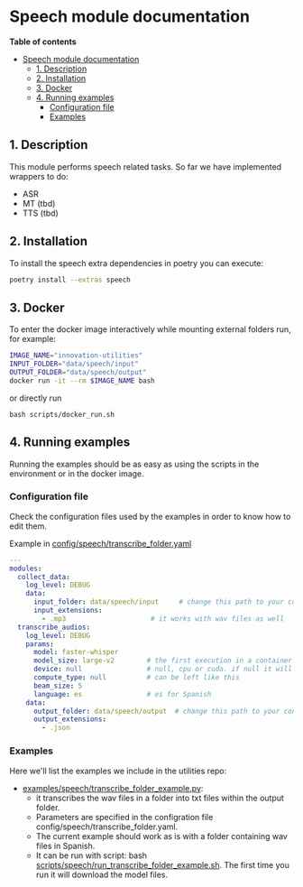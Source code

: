 # Speech module documentation

**Table of contents**

- [Speech module documentation](#speech-module-documentation)
  - [1.  Description](#1--description)
  - [2.  Installation](#2--installation)
  - [3.  Docker](#3--docker)
  - [4.  Running examples](#4--running-examples)
    - [Configuration file](#configuration-file)
    - [Examples](#examples)

##  1. <a name='1.Description'></a> Description

This module performs speech related tasks. So far we have implemented wrappers to do:
- ASR
- MT (tbd)
- TTS (tbd)

##  2. <a name='2.Installation'></a> Installation

To install the speech extra dependencies in poetry you can execute:

```bash
poetry install --extras speech
```

##  3. <a name='3.Installation'></a> Docker

To enter the docker image interactively while mounting external folders run, for example:

```bash
IMAGE_NAME="innovation-utilities"
INPUT_FOLDER="data/speech/input"
OUTPUT_FOLDER="data/speech/output"
docker run -it --rm $IMAGE_NAME bash
```

or directly run 

```
bash scripts/docker_run.sh
```

##  4. <a name='4.Runningexamples'></a> Running examples

Running the examples should be as easy as using the scripts in the environment or in the docker image.

### Configuration file

Check the configuration files used by the examples in order to know how to edit them.

Example in [config/speech/transcribe_folder.yaml](config/speech/transcribe_folder.yaml)

```yaml
---
modules:
  collect_data:
    log_level: DEBUG
    data:
      input_folder: data/speech/input     # change this path to your convenience
      input_extensions:
        - .mp3                     # it works with wav files as well
  transcribe_audios:
    log_level: DEBUG
    params:
      model: faster-whisper
      model_size: large-v2        # the first execution in a container the model will be downloaded
      device: null                # null, cpu or cuda. if null it will check if cuda is available first, cpu otherwise
      compute_type: null          # can be left like this
      beam_size: 5
      language: es                # es for Spanish
    data:
      output_folder: data/speech/output  # change this path to your convenience
      output_extensions:
        - .json
```

### Examples

Here we'll list the examples we include in the utilities repo:
- [examples/speech/transcribe_folder_example.py](examples/speech/transcribe_folder_example.py): 
  - it transcribes the wav files in a folder into txt files within the output folder. 
  - Parameters are specified in the configration file config/speech/transcribe_folder.yaml. 
  - The current example should work as is with a folder containing wav files in Spanish. 
  - It can be run with script: bash [scripts/speech/run_transcribe_folder_example.sh](scripts/speech/run_transcribe_folder_example.sh). The first time you run it will download the model files.